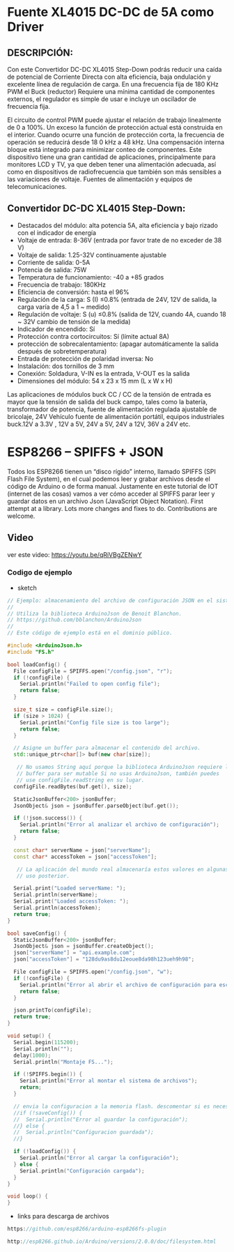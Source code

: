 # Fuente XL4015 DC-DC de 5A como Driver

## DESCRIPCIÓN:

Con este Convertidor DC-DC XL4015 Step-Down podrás reducir una caída de potencial de Corriente Directa con alta eficiencia, baja ondulación y excelente línea de regulación de carga. En una frecuencia fija de 180 KHz PWM el Buck (reductor) Requiere una mínima cantidad de componentes externos, el regulador es simple de usar e incluye un oscilador de frecuencia fija.

El circuito de control PWM puede ajustar el relación de trabajo linealmente de 0 a 100%. Un exceso la función de protección actual está construida en el interior. Cuando ocurre una función de protección corta, la frecuencia de operación se reducirá desde 18 0 kHz a 48 kHz. Una compensación interna bloque está integrado para minimizar conteo de componentes.
Este dispositivo tiene una gran cantidad de aplicaciones, principalmente para monitores LCD y TV, ya que deben tener una alimentación adecuada, así como en dispositivos de radiofrecuencia que también son más sensibles a las variaciones de voltaje. Fuentes de alimentación y equipos de telecomunicaciones.
 

 ## Convertidor DC-DC XL4015 Step-Down:

- Destacados del módulo: alta potencia 5A, alta eficiencia y bajo rizado con el indicador de energía
- Voltaje de entrada: 8-36V (entrada por favor trate de no exceder de 38 V)
- Voltaje de salida: 1.25-32V continuamente ajustable
- Corriente de salida: 0-5A
- Potencia de salida: 75W
- Temperatura de funcionamiento: -40 a +85 grados
- Frecuencia de trabajo: 180KHz
- Eficiencia de conversión: hasta el 96%
- Regulación de la carga: S (I) ≤0.8% (entrada de 24V, 12V de salida, la carga varía de 4,5 a 1 ~ medido)
- Regulación de voltaje: S (u) ≤0.8% (salida de 12V, cuando 4A, cuando 18 ~ 32V cambio de tensión de la medida)
- Indicador de encendido: Sí
- Protección contra cortocircuitos: Sí (límite actual 8A)
- protección de sobrecalentamiento: (apagar automáticamente la salida después de sobretemperatura)
- Entrada de protección de polaridad inversa: No
- Instalación: dos tornillos de 3 mm
- Conexión: Soldadura, V-IN es la entrada, V-OUT es la salida
- Dimensiones del módulo: 54 x 23 x 15 mm (L x W x H)

Las aplicaciones de módulos buck CC / CC de la tensión de entrada es mayor que la tensión de salida del buck campo, tales como la batería, transformador de potencia, fuente de alimentación regulada ajustable de bricolaje, 24V Vehículo fuente de alimentación portátil, equipos industriales buck.12V a 3.3V , 12V a 5V, 24V a 5V, 24V a 12V, 36V a 24V etc.



# ESP8266 – SPIFFS + JSON
Todos los ESP8266 tienen un “disco rígido” interno, llamado SPIFFS (SPI Flash File System), en el cual podemos leer y grabar archivos desde el código de Arduino o de forma manual. Justamente en este tutorial de IOT (internet de las cosas) vamos a ver cómo acceder al SPIFFS parar leer y guardar datos en un archivo Json (JavaScript Object Notation).
First attempt at a library. Lots more changes and fixes to do. Contributions are welcome.

## Video
ver este video: https://youtu.be/qRiVBgZENwY


### Codigo de ejemplo
- sketch
```cpp
// Ejemplo: almacenamiento del archivo de configuración JSON en el sistema de archivos flash
//
// Utiliza la biblioteca ArduinoJson de Benoit Blanchon.
// https://github.com/bblanchon/ArduinoJson
//
// Este código de ejemplo está en el dominio público.

#include <ArduinoJson.h>
#include "FS.h"

bool loadConfig() {
  File configFile = SPIFFS.open("/config.json", "r");
  if (!configFile) {
    Serial.println("Failed to open config file");
    return false;
  }

  size_t size = configFile.size();
  if (size > 1024) {
    Serial.println("Config file size is too large");
    return false;
  }

  // Asigne un buffer para almacenar el contenido del archivo.
  std::unique_ptr<char[]> buf(new char[size]);

   // No usamos String aquí porque la biblioteca ArduinoJson requiere la entrada
   // buffer para ser mutable Si no usas ArduinoJson, también puedes
   // use configFile.readString en su lugar.
  configFile.readBytes(buf.get(), size);

  StaticJsonBuffer<200> jsonBuffer;
  JsonObject& json = jsonBuffer.parseObject(buf.get());

  if (!json.success()) {
    Serial.println("Error al analizar el archivo de configuración");
    return false;
  }

  const char* serverName = json["serverName"];
  const char* accessToken = json["accessToken"];

   // La aplicación del mundo real almacenaría estos valores en algunas variables para
   // uso posterior.

  Serial.print("Loaded serverName: ");
  Serial.println(serverName);
  Serial.print("Loaded accessToken: ");
  Serial.println(accessToken);
  return true;
}

bool saveConfig() {
  StaticJsonBuffer<200> jsonBuffer;
  JsonObject& json = jsonBuffer.createObject();
  json["serverName"] = "api.example.com";
  json["accessToken"] = "128du9as8du12eoue8da98h123ueh9h98";

  File configFile = SPIFFS.open("/config.json", "w");
  if (!configFile) {
    Serial.println("Error al abrir el archivo de configuración para escribir");
    return false;
  }

  json.printTo(configFile);
  return true;
}

void setup() {
  Serial.begin(115200);
  Serial.println("");
  delay(1000);
  Serial.println("Montaje FS...");

  if (!SPIFFS.begin()) {
    Serial.println("Error al montar el sistema de archivos");
    return;
  }

  // envia la configuracion a la memoria flash. descomentar si es necesario.
  //if (!saveConfig()) {
  //  Serial.println("Error al guardar la configuración");
  //} else {
  //  Serial.println("Configuracion guardada");
  //}

  if (!loadConfig()) {
    Serial.println("Error al cargar la configuración");
  } else {
    Serial.println("Configuración cargada");
  }
}

void loop() {
}
```

- links para descarga de archivos
```cpp
https://github.com/esp8266/arduino-esp8266fs-plugin

http://esp8266.github.io/Arduino/versions/2.0.0/doc/filesystem.html
```
